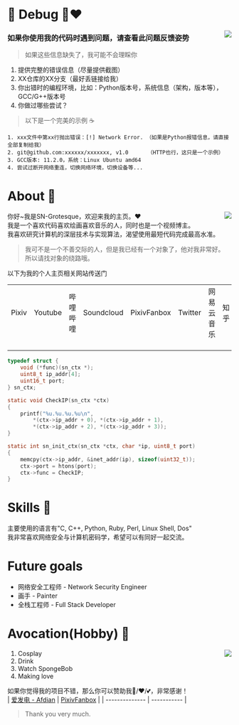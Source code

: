 # 🤗 Debug 🤗❤️

<img src="https://www.murphysec.com/platform3/v3/badge/1611431819275173888.svg" align="right">

### 如果你使用我的代码时遇到问题，请查看此问题反馈姿势
> 如果这些信息缺失了，我可能不会理睬你

1. 提供完整的错误信息（尽量提供截图）
2. XX仓库的XX分支（最好丢链接给我）
3. 你出错时的编程环境，比如：Python版本号，系统信息（架构，版本等），GCC/G++版本号
4. 你做过哪些尝试？

> 以下是一个完美的示例 ☕
```text
1. xxx文件中第xx行抛出错误：[!] Network Error. （如果是Python报错信息，请直接全部复制给我）
2. git@github.com:xxxxxx/xxxxxxx, v1.0      （HTTP也行，这只是一个示例）
3. GCC版本: 11.2.0，系统：Linux Ubuntu amd64
4. 尝试过断开网络重连，切换网络环境，切换设备等...
```

# About 🍺

<img src="https://github-readme-stats.vercel.app/api?username=sngrotesque&show_icons=true&count_private=true&theme=cobalt&show_icons=true" align="right">

你好~我是SN-Grotesque，欢迎来我的主页。❤<br>
我是一个喜欢代码喜欢绘画喜欢音乐的人，同时也是一个视频博主。<br>
我喜欢研究计算机的深层技术与实现算法，渴望使用最短代码完成最高水准。<br>
> 我可不是一个不善交际的人，但是我已经有一个对象了，他对我非常好。
> 所以请找对象的绕路哦。<br>

以下为我的个人主页相关网站传送门

<!--
| 平台名称         | 网站超链接                                     |
|------------------|------------------------------------------------|
| Pixiv            | <a href="https://www.pixiv.net/users/38279179"><img src="https://www.pixiv.net/favicon.ico" width="15px" height="15px"></a> |
| Youtube          | <a href="https://www.youtube.com/channel/UCITRiFd37VZS8y4vjW2pfYQ/featured"><img src="https://www.youtube.com/favicon.ico" width="15px" height="15px"></a> |
| 哔哩哔哩         | <a href="https://space.bilibili.com/27958784"><img src="https://www.bilibili.com/favicon.ico" width="15px" height="15px"></a> |
| Soundcloud       | <a href="https://soundcloud.com/sngrotesque"><img src="https://soundcloud.com/favicon.ico" width="15px" height="15px"></a> |
| PixivFanbox      | <a href="https://sng.fanbox.cc/"><img src="https://sng.fanbox.cc/favicon.ico" width="15px" height="15px"></a> |
| Twitter          | <a href="https://twitter.com/SNGOfficial4"><img src="https://twitter.com/favicon.ico" width="15px" height="15px"></a> |
| 网易云音乐       | <a href="https://music.163.com/#/user/home?id=1686139386"><img src="http://s1.music.126.net/style/favicon.ico" width="15px" height="15px"></a> |
| 知乎             | <a href="https://www.zhihu.com/people/kianakaslana-16"><img src="https://www.zhihu.com/favicon.ico" width="15px" height="15px"></a> |
| 爱发电           | <a href="https://afdian.net/@sngrotesque"><img src="https://afdian.net/favicon.ico" width="15px" height="15px"></a> |
-->

<table>
    <tr>
        <td>Pixiv</td>      <td>Youtube</td>     <td>哔哩哔哩</td>    <td>Soundcloud</td>    <td>PixivFanbox</td>
        <td>Twitter</td>    <td>网易云音乐</td>  <td>知乎</td>        <td>爱发电</td>
    </tr>
    <tr>
        <td><a href="https://www.pixiv.net/users/38279179"><img src="https://www.pixiv.net/favicon.ico" width="15px" height="15px"></a></td>
        <td><a href="https://www.youtube.com/channel/UCITRiFd37VZS8y4vjW2pfYQ/featured">
            <img src="https://www.youtube.com/favicon.ico" width="15px" height="15px"></a></td>
        <td><a href="https://space.bilibili.com/27958784"><img src="https://www.bilibili.com/favicon.ico" width="15px" height="15px"></a></td>
        <td><a href="https://soundcloud.com/sngrotesque"><img src="https://soundcloud.com/favicon.ico" width="15px" height="15px"></a></td>
        <td><a href="https://sng.fanbox.cc/"><img src="https://sng.fanbox.cc/favicon.ico" width="15px" height="15px"></a></td>
        <td><a href="https://twitter.com/SNGOfficial4"><img src="https://twitter.com/favicon.ico" width="15px" height="15px"></a></td>
        <td><a href="https://music.163.com/#/user/home?id=1686139386">
            <img src="http://s1.music.126.net/style/favicon.ico" width="15px" height="15px"></a></td>
        <td><a href="https://www.zhihu.com/people/kianakaslana-16"><img src="https://www.zhihu.com/favicon.ico" width="15px" height="15px"></a></td>
        <td><a href="https://afdian.net/@sngrotesque"><img src="https://afdian.net/favicon.ico" width="15px" height="15px"></a></td>
    </tr>
</table>

```c
typedef struct {
    void (*func)(sn_ctx *);
    uint8_t ip_addr[4];
    uint16_t port;
} sn_ctx;

static void CheckIP(sn_ctx *ctx)
{
    printf("%u.%u.%u.%u\n",
        *(ctx->ip_addr + 0), *(ctx->ip_addr + 1),
        *(ctx->ip_addr + 2), *(ctx->ip_addr + 3));
}

static int sn_init_ctx(sn_ctx *ctx, char *ip, uint8_t port)
{
    memcpy(ctx->ip_addr, &inet_addr(ip), sizeof(uint32_t));
    ctx->port = htons(port);
    ctx->func = CheckIP;
}
```



# Skills 🍻

主要使用的语言有"C, C++, Python, Ruby, Perl, Linux Shell, Dos"<br>
我非常喜欢网络安全与计算机密码学，希望可以有同好一起交流。

# Future goals

- 网络安全工程师 - Network Security Engineer
- 画手 - Painter
- 全栈工程师 - Full Stack Developer

# Avocation(Hobby) 🥂

<img src="https://github-readme-stats.vercel.app/api/top-langs?username=sngrotesque&layout=compact" align="right">

1. Cosplay
2. Drink
3. Watch SpongeBob
4. Making love

如果你觉得我的项目不错，那么你可以赞助我🍗/❤/💕，非常感谢！<br>
| [爱发电 - Afdian](https://afdian.net/@sngrotesque) | [PixivFanbox](https://sng.fanbox.cc/) |
| --------------                                    | -----------                           |
> Thank you very much.
